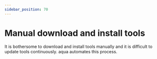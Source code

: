 ```yaml
---
sidebar_position: 70
---
```


# Manual download and install tools

It is bothersome to download and install tools manually and it is difficult to update tools continuously.
aqua automates this process.
